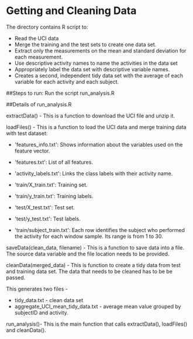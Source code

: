 # Getting and Cleaning Data

The directory contains R script to:

- Read the UCI data
- Merge the training and the test sets to create one data set.
- Extract only the measurements on the mean and standard deviation for each measurement.
- Use descriptive activity names to name the activities in the data set
- Appropriately label the data set with descriptive variable names.
- Creates a second, independent tidy data set with the average of each variable for each activity and each subject.

##Steps to run:
Run the script run_analysis.R


##Details of run_analysis.R

extractData() - This is a function to download the UCI file and unzip it.

loadFiles() - This is a function to load the UCI data and merge training data with test dataset:

- 'features_info.txt': Shows information about the variables used on the feature vector.

- 'features.txt': List of all features.
- 'activity_labels.txt': Links the class labels with their activity name.
- 'train/X_train.txt': Training set.
- 'train/y_train.txt': Training labels.
- 'test/X_test.txt': Test set.
- 'test/y_test.txt': Test labels.
- 'train/subject_train.txt': Each row identifies the subject who performed the activity for each window sample. Its range is from 1 to 30. 


saveData(clean_data, filename) - This is a function to save data into a file. The source data variable and the file location needs to be provided.

cleanData(merged_data) - This is  function to create a tidy data from test and training data set. The data that needs to be cleaned has to be be passed. 

This generates two files - 

- tidy_data.txt - clean data set 
- aggregate_UCI_mean_tidy_data.txt - average mean value grouped by subjectID and activity.

run_analysis()- This is the main function that calls extractData(), loadFiles() and cleanData().

